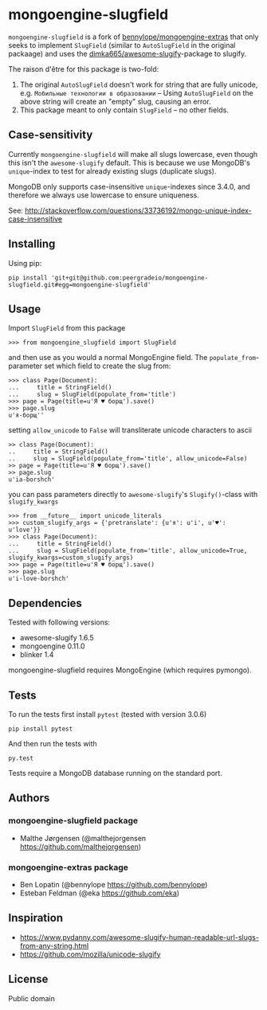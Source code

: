 mongoengine-slugfield
=====================

`mongoengine-slugfield` is a fork of [bennylope/mongoengine-extras] that
only seeks to implement `SlugField` (similar to `AutoSlugField` in the
original packaage) and uses the [dimka665/awesome-slugify]-package
to slugify.

The raison d'être for this package is two-fold:

1. The original `AutoSlugField` doesn't work for string that are fully unicode,
   e.g. `Мобильные технологии в образовании`
   – Using `AutoSlugField` on the above string will create an "empty" slug, causing an error.
2. This package meant to only contain `SlugField` – no other fields.


[bennylope/mongoengine-extras]: https://github.com/bennylope/mongoengine-extras
[dimka665/awesome-slugify]: https://github.com/dimka665/awesome-slugify

Case-sensitivity
----------------
Currently `mongoengine-slugfield` will make all slugs lowercase, even though
this isn't the `awesome-slugify` default. This is because we use MongoDB's
`unique`-index to test for already existing slugs (duplicate slugs).

MongoDB only supports case-insensitive `unique`-indexes since 3.4.0, and
therefore we always use lowercase to ensure uniqueness.

See: <http://stackoverflow.com/questions/33736192/mongo-unique-index-case-insensitive>

Installing
----------

Using pip:

    pip install 'git+git@github.com:peergradeio/mongoengine-slugfield.git#egg=mongoengine-slugfield'

Usage
-----
Import `SlugField` from this package

    >>> from mongoengine_slugfield import SlugField

and then use as you would a normal MongoEngine field.
The `populate_from`-parameter set which field to create the slug from:

    >>> class Page(Document):
    ...     title = StringField()
    ...     slug = SlugField(populate_from='title')
    >>> page = Page(title=u'Я ♥ борщ').save()
    >>> page.slug
    u'я-борщ''

setting `allow_unicode` to `False` will transliterate unicode characters to ascii

    >> class Page(Document):
    ..     title = StringField()
    ..     slug = SlugField(populate_from='title', allow_unicode=False)
    >> page = Page(title=u'Я ♥ борщ').save()
    >> page.slug
    u'ia-borshch'

you can pass parameters directly to `awesome-slugify`'s `Slugify()`-class
with `slugify_kwargs`

    >>> from __future__ import unicode_literals
    >>> custom_slugify_args = {'pretranslate': {u'я': u'i', u'♥': u'love'}}
    >>> class Page(Document):
    ...     title = StringField()
    ...     slug = SlugField(populate_from='title', allow_unicode=True, slugify_kwargs=custom_slugify_args)
    >>> page = Page(title=u'Я ♥ борщ').save()
    >>> page.slug
    u'i-love-borshch'


Dependencies
------------
Tested with following versions:

* awesome-slugify 1.6.5
* mongoengine 0.11.0
* blinker 1.4

mongoengine-slugfield requires MongoEngine (which requires pymongo).

Tests
-----
To run the tests first install `pytest` (tested with version 3.0.6)

    pip install pytest

And then run the tests with

    py.test

Tests require a MongoDB database running on the standard port.

Authors
-------

### mongoengine-slugfield package

* Malthe Jørgensen (@malthejorgensen <https://github.com/malthejorgensen>)

### mongoengine-extras package

* Ben Lopatin (@bennylope <https://github.com/bennylope>)
* Esteban Feldman (@eka <https://github.com/eka>)

Inspiration
-----------
* https://www.pydanny.com/awesome-slugify-human-readable-url-slugs-from-any-string.html
* https://github.com/mozilla/unicode-slugify

License
-------

Public domain
